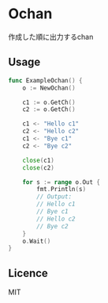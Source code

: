 # Ochan

作成した順に出力するchan

## Usage

```go
func ExampleOchan() {
	o := NewOchan()

	c1 := o.GetCh()
	c2 := o.GetCh()

	c1 <- "Hello c1"
	c2 <- "Hello c2"
	c1 <- "Bye c1"
	c2 <- "Bye c2"

	close(c1)
	close(c2)

	for s := range o.Out {
		fmt.Println(s)
		// Output:
		// Hello c1
		// Bye c1
		// Hello c2
		// Bye c2
	}
	o.Wait()
}
```

## Licence

MIT
